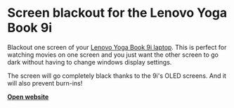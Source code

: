 # Screen blackout for the Lenovo Yoga Book 9i
Blackout one screen of your [Lenovo Yoga Book 9i laptop](https://web.archive.org/web/20230723222014/https://www.lenovo.com/us/en/p/laptops/yoga/yoga-2-in-1-series/yoga-book-9i-gen-8-(13-inch-intel)/len101y0028). This is perfect for watching movies on one screen and you just want the other screen to go dark without having to change windows display settings.

The screen will go completely black thanks to the 9i's OLED screens. And it will also prevent burn-ins!

[**Open website**](https://victorwesterlund.github.io/9i-blackout)
